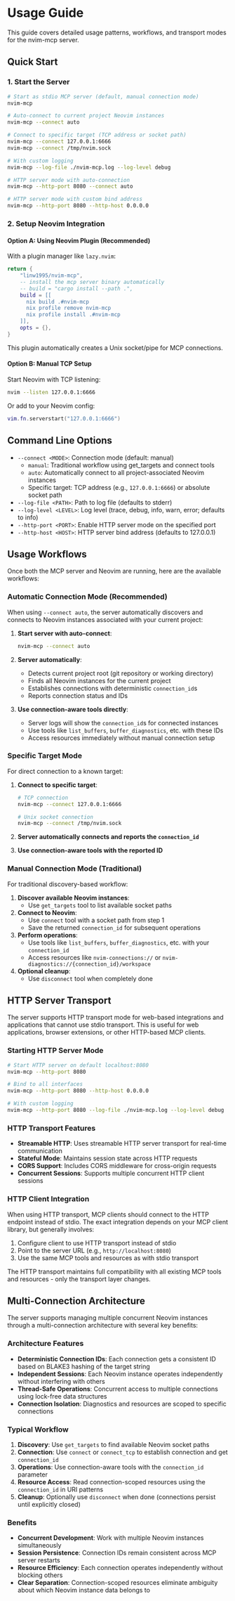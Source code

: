 # Usage Guide

This guide covers detailed usage patterns, workflows, and transport modes for the
nvim-mcp server.

## Quick Start

### 1. Start the Server

```bash
# Start as stdio MCP server (default, manual connection mode)
nvim-mcp

# Auto-connect to current project Neovim instances
nvim-mcp --connect auto

# Connect to specific target (TCP address or socket path)
nvim-mcp --connect 127.0.0.1:6666
nvim-mcp --connect /tmp/nvim.sock

# With custom logging
nvim-mcp --log-file ./nvim-mcp.log --log-level debug

# HTTP server mode with auto-connection
nvim-mcp --http-port 8080 --connect auto

# HTTP server mode with custom bind address
nvim-mcp --http-port 8080 --http-host 0.0.0.0
```

### 2. Setup Neovim Integration

#### Option A: Using Neovim Plugin (Recommended)

With a plugin manager like `lazy.nvim`:

```lua
return {
    "linw1995/nvim-mcp",
    -- install the mcp server binary automatically
    -- build = "cargo install --path .",
    build = [[
      nix build .#nvim-mcp
      nix profile remove nvim-mcp
      nix profile install .#nvim-mcp
    ]],
    opts = {},
}
```

This plugin automatically creates a Unix socket/pipe for MCP connections.

#### Option B: Manual TCP Setup

Start Neovim with TCP listening:

```bash
nvim --listen 127.0.0.1:6666
```

Or add to your Neovim config:

```lua
vim.fn.serverstart("127.0.0.1:6666")
```

## Command Line Options

- `--connect <MODE>`: Connection mode (default: manual)
  - `manual`: Traditional workflow using get_targets and connect tools
  - `auto`: Automatically connect to all project-associated Neovim instances
  - Specific target: TCP address (e.g., `127.0.0.1:6666`) or absolute socket path
- `--log-file <PATH>`: Path to log file (defaults to stderr)
- `--log-level <LEVEL>`: Log level (trace, debug, info, warn, error;
  defaults to info)
- `--http-port <PORT>`: Enable HTTP server mode on the specified port
- `--http-host <HOST>`: HTTP server bind address (defaults to 127.0.0.1)

## Usage Workflows

Once both the MCP server and Neovim are running, here are the available workflows:

### Automatic Connection Mode (Recommended)

When using `--connect auto`, the server automatically discovers and connects to
Neovim instances associated with your current project:

1. **Start server with auto-connect**:

   ```bash
   nvim-mcp --connect auto
   ```

2. **Server automatically**:
   - Detects current project root (git repository or working directory)
   - Finds all Neovim instances for the current project
   - Establishes connections with deterministic `connection_id`s
   - Reports connection status and IDs
3. **Use connection-aware tools directly**:
   - Server logs will show the `connection_id`s for connected instances
   - Use tools like `list_buffers`, `buffer_diagnostics`, etc. with these IDs
   - Access resources immediately without manual connection setup

### Specific Target Mode

For direct connection to a known target:

1. **Connect to specific target**:

   ```bash
   # TCP connection
   nvim-mcp --connect 127.0.0.1:6666

   # Unix socket connection
   nvim-mcp --connect /tmp/nvim.sock
   ```

2. **Server automatically connects and reports the `connection_id`**
3. **Use connection-aware tools with the reported ID**

### Manual Connection Mode (Traditional)

For traditional discovery-based workflow:

1. **Discover available Neovim instances**:
   - Use `get_targets` tool to list available socket paths
2. **Connect to Neovim**:
   - Use `connect` tool with a socket path from step 1
   - Save the returned `connection_id` for subsequent operations
3. **Perform operations**:
   - Use tools like `list_buffers`, `buffer_diagnostics`, etc. with your
     `connection_id`
   - Access resources like `nvim-connections://` or
     `nvim-diagnostics://{connection_id}/workspace`
4. **Optional cleanup**:
   - Use `disconnect` tool when completely done

## HTTP Server Transport

The server supports HTTP transport mode for web-based integrations and
applications that cannot use stdio transport. This is useful for web
applications, browser extensions, or other HTTP-based MCP clients.

### Starting HTTP Server Mode

```bash
# Start HTTP server on default localhost:8080
nvim-mcp --http-port 8080

# Bind to all interfaces
nvim-mcp --http-port 8080 --http-host 0.0.0.0

# With custom logging
nvim-mcp --http-port 8080 --log-file ./nvim-mcp.log --log-level debug
```

### HTTP Transport Features

- **Streamable HTTP**: Uses streamable HTTP server transport for real-time communication
- **Stateful Mode**: Maintains session state across HTTP requests
- **CORS Support**: Includes CORS middleware for cross-origin requests
- **Concurrent Sessions**: Supports multiple concurrent HTTP client sessions

### HTTP Client Integration

When using HTTP transport, MCP clients should connect to the HTTP endpoint
instead of stdio. The exact integration depends on your MCP client library,
but generally involves:

1. Configure client to use HTTP transport instead of stdio
2. Point to the server URL (e.g., `http://localhost:8080`)
3. Use the same MCP tools and resources as with stdio transport

The HTTP transport maintains full compatibility with all existing MCP tools
and resources - only the transport layer changes.

## Multi-Connection Architecture

The server supports managing multiple concurrent Neovim instances through a
multi-connection architecture with several key benefits:

### Architecture Features

- **Deterministic Connection IDs**: Each connection gets a consistent ID based
  on BLAKE3 hashing of the target string
- **Independent Sessions**: Each Neovim instance operates independently without
  interfering with others
- **Thread-Safe Operations**: Concurrent access to multiple connections using
  lock-free data structures
- **Connection Isolation**: Diagnostics and resources are scoped to specific
  connections

### Typical Workflow

1. **Discovery**: Use `get_targets` to find available Neovim socket paths
2. **Connection**: Use `connect` or `connect_tcp` to establish connection and
   get `connection_id`
3. **Operations**: Use connection-aware tools with the `connection_id` parameter
4. **Resource Access**: Read connection-scoped resources using the
   `connection_id` in URI patterns
5. **Cleanup**: Optionally use `disconnect` when done (connections persist
   until explicitly closed)

### Benefits

- **Concurrent Development**: Work with multiple Neovim instances simultaneously
- **Session Persistence**: Connection IDs remain consistent across MCP server
  restarts
- **Resource Efficiency**: Each connection operates independently without
  blocking others
- **Clear Separation**: Connection-scoped resources eliminate ambiguity about
  which Neovim instance data belongs to
